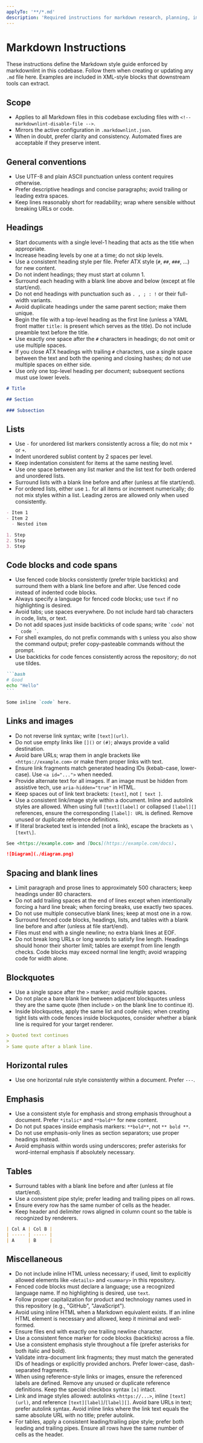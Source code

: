 ```yaml
---
applyTo: '**/*.md'
description: 'Required instructions for markdown research, planning, implementation, editing, or creating'
---
```

# Markdown Instructions

These instructions define the Markdown style guide enforced by markdownlint in this codebase. Follow them when creating or updating any `.md` file here. Examples are included in XML-style blocks that downstream tools can extract.

## Scope

- Applies to all Markdown files in this codebase excluding files with `<!-- markdownlint-disable-file -->`.
- Mirrors the active configuration in `.markdownlint.json`.
- When in doubt, prefer clarity and consistency. Automated fixes are acceptable if they preserve intent.

## General conventions

- Use UTF-8 and plain ASCII punctuation unless content requires otherwise.
- Prefer descriptive headings and concise paragraphs; avoid trailing or leading extra spaces.
- Keep lines reasonably short for readability; wrap where sensible without breaking URLs or code.

## Headings

- Start documents with a single level-1 heading that acts as the title when appropriate.
- Increase heading levels by one at a time; do not skip levels.
- Use a consistent heading style per file. Prefer ATX style (`#`, `##`, `###`, ...) for new content.
- Do not indent headings; they must start at column 1.
- Surround each heading with a blank line above and below (except at file start/end).
- Do not end headings with punctuation such as `. , ; : !` or their full-width variants.
- Avoid duplicate headings under the same parent section; make them unique.
- Begin the file with a top-level heading as the first line (unless a YAML front matter `title:` is present which serves as the title). Do not include preamble text before the title.
- Use exactly one space after the `#` characters in headings; do not omit or use multiple spaces.
- If you close ATX headings with trailing `#` characters, use a single space between the text and both the opening and closing hashes; do not use multiple spaces on either side.
- Use only one top-level heading per document; subsequent sections must use lower levels.

<!-- <example-headings> -->
```markdown
# Title

## Section

### Subsection
```
<!-- </example-headings> -->

## Lists

- Use `-` for unordered list markers consistently across a file; do not mix `*` or `+`.
- Indent unordered sublist content by 2 spaces per level.
- Keep indentation consistent for items at the same nesting level.
- Use one space between any list marker and the list text for both ordered and unordered lists.
- Surround lists with a blank line before and after (unless at file start/end).
- For ordered lists, either use `1.` for all items or increment numerically; do not mix styles within a list. Leading zeros are allowed only when used consistently.

<!-- <example-lists> -->
```markdown
- Item 1
- Item 2
  - Nested item

1. Step
2. Step
3. Step
```
<!-- </example-lists> -->

## Code blocks and code spans

- Use fenced code blocks consistently (prefer triple backticks) and surround them with a blank line before and after. Use fenced code instead of indented code blocks.
- Always specify a language for fenced code blocks; use `text` if no highlighting is desired.
- Avoid tabs; use spaces everywhere. Do not include hard tab characters in code, lists, or text.
- Do not add spaces just inside backticks of code spans; write `` `code` `` not `` ` code ` ``.
- For shell examples, do not prefix commands with `$` unless you also show the command output; prefer copy-pasteable commands without the prompt.
- Use backticks for code fences consistently across the repository; do not use tildes.

<!-- <example-code> -->
````markdown
```bash
# Good
echo "Hello"
```

Some inline `code` here.
````
<!-- </example-code> -->

## Links and images

- Do not reverse link syntax; write `[text](url)`.
- Do not use empty links like `[]()` or `(#)`; always provide a valid destination.
- Avoid bare URLs; wrap them in angle brackets like `<https://example.com>` or make them proper links with text.
- Ensure link fragments match generated heading IDs (kebab-case, lower-case). Use `<a id="...">` when needed.
- Provide alternate text for all images. If an image must be hidden from assistive tech, use `aria-hidden="true"` in HTML.
- Keep spaces out of link text brackets: `[text]`, not `[ text ]`.
- Use a consistent link/image style within a document. Inline and autolink styles are allowed. When using full `[text][label]` or collapsed `[label][]` references, ensure the corresponding `[label]: URL` is defined. Remove unused or duplicate reference definitions.
- If literal bracketed text is intended (not a link), escape the brackets as `\[text\]`.

<!-- <example-links-images> -->
```markdown
See <https://example.com> and [Docs](https://example.com/docs).

![Diagram](./diagram.png)
```
<!-- </example-links-images> -->

## Spacing and blank lines

- Limit paragraph and prose lines to approximately 500 characters; keep headings under 80 characters.
- Do not add trailing spaces at the end of lines except when intentionally forcing a hard line break; when forcing breaks, use exactly two spaces.
- Do not use multiple consecutive blank lines; keep at most one in a row.
- Surround fenced code blocks, headings, lists, and tables with a blank line before and after (unless at file start/end).
- Files must end with a single newline; no extra blank lines at EOF.
- Do not break long URLs or long words to satisfy line length. Headings should honor their shorter limit; tables are exempt from line length checks. Code blocks may exceed normal line length; avoid wrapping code for width alone.

## Blockquotes

- Use a single space after the `>` marker; avoid multiple spaces.
- Do not place a bare blank line between adjacent blockquotes unless they are the same quote (then include `>` on the blank line to continue it).
 - Inside blockquotes, apply the same list and code rules; when creating tight lists with code fences inside blockquotes, consider whether a blank line is required for your target renderer.

<!-- <example-blockquotes> -->
```markdown
> Quoted text continues
>
> Same quote after a blank line.
```
<!-- </example-blockquotes> -->

## Horizontal rules

- Use one horizontal rule style consistently within a document. Prefer `---`.

## Emphasis

- Use a consistent style for emphasis and strong emphasis throughout a document. Prefer `*italic*` and `**bold**` for new content.
- Do not put spaces inside emphasis markers: `**bold**`, not `** bold **`.
- Do not use emphasis-only lines as section separators; use proper headings instead.
 - Avoid emphasis within words using underscores; prefer asterisks for word-internal emphasis if absolutely necessary.

## Tables

- Surround tables with a blank line before and after (unless at file start/end).
- Use a consistent pipe style; prefer leading and trailing pipes on all rows.
- Ensure every row has the same number of cells as the header.
 - Keep header and delimiter rows aligned in column count so the table is recognized by renderers.

<!-- <example-tables> -->
```markdown
| Col A | Col B |
| ----- | ----- |
| A     | B     |
```
<!-- </example-tables> -->

## Miscellaneous

- Do not include inline HTML unless necessary; if used, limit to explicitly allowed elements like `<details>` and `<summary>` in this repository.
- Fenced code blocks must declare a language; use a recognized language name. If no highlighting is desired, use `text`.
- Follow proper capitalization for product and technology names used in this repository (e.g., "GitHub", "JavaScript").
 - Avoid using inline HTML when a Markdown equivalent exists. If an inline HTML element is necessary and allowed, keep it minimal and well-formed.
- Ensure files end with exactly one trailing newline character.
- Use a consistent fence marker for code blocks (backticks) across a file.
- Use a consistent emphasis style throughout a file (prefer asterisks for both italic and bold).
- Validate intra-document link fragments; they must match the generated IDs of headings or explicitly provided anchors. Prefer lower-case, dash-separated fragments.
- When using reference-style links or images, ensure the referenced labels are defined. Remove any unused or duplicate reference definitions. Keep the special checkbox syntax `[x]` intact.
- Link and image styles allowed: autolinks `<https://...>`, inline `[text](url)`, and reference `[text][label]`/`[label][]`. Avoid bare URLs in text; prefer autolink syntax. Avoid inline links where the link text equals the same absolute URL with no title; prefer autolink.
- For tables, apply a consistent leading/trailing pipe style; prefer both leading and trailing pipes. Ensure all rows have the same number of cells as the header.
